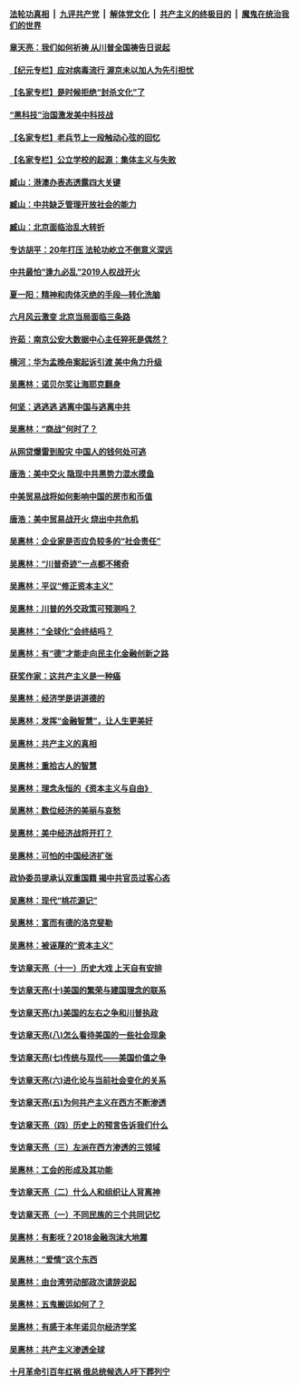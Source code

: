 ####  [法轮功真相](../../../../basic/blob/master/README.md?t=07011902) &nbsp;|&nbsp; [九评共产党](../../../../9ping.md/blob/master/README.md?t=07011902) &nbsp;|&nbsp; [解体党文化](../../../../jtdwh.md/blob/master/README.md?t=07011902)  &nbsp;|&nbsp; [共产主义的终极目的](../../../../gczydzjmd.md/blob/master/README.md?t=07011902) &nbsp;|&nbsp; [魔鬼在统治我们的世界](../../../../mgztzwmdsj.md/blob/master/README.md?t=07011902) 

#### [章天亮：我们如何祈祷 从川普全国祷告日说起](../pages/nsc423/n11944627.md?t=07011902) 

#### [【纪元专栏】应对病毒流行 渥京未以加人为先引担忧](../pages/nsc423/n11875714.md?t=07011902) 

#### [【名家专栏】是时候拒绝“封杀文化”了](../pages/nsc423/n11814093.md?t=07011902) 

#### [“黑科技”治国激发美中科技战](../pages/nsc423/n11638056.md?t=07011902) 

#### [【名家专栏】老兵节上一段触动心弦的回忆](../pages/nsc423/n11646016.md?t=07011902) 

#### [【名家专栏】公立学校的起源：集体主义与失败](../pages/nsc423/n11601833.md?t=07011902) 

#### [臧山：港澳办表态透露四大关键](../pages/nsc423/n11421628.md?t=07011902) 

#### [臧山：中共缺乏管理开放社会的能力](../pages/nsc423/n11407457.md?t=07011902) 

#### [臧山：北京面临治乱大转折](../pages/nsc423/n11406895.md?t=07011902) 

#### [专访胡平：20年打压 法轮功屹立不倒意义深远](../pages/nsc423/n11398800.md?t=07011902) 

#### [中共最怕“逢九必乱”2019人权战开火](../pages/nsc423/n11385248.md?t=07011902) 

#### [夏一阳：精神和肉体灭绝的手段—转化洗脑](../pages/nsc423/n11368250.md?t=07011902) 

#### [六月风云激变 北京当局面临三条路](../pages/nsc423/n11313668.md?t=07011902) 

#### [许茹：南京公安大数据中心主任猝死是偶然？](../pages/nsc423/n11064744.md?t=07011902) 

#### [横河：华为孟晚舟案起诉引渡 美中角力升级](../pages/nsc423/n11027230.md?t=07011902) 

#### [吴惠林：诺贝尔奖让海耶克翻身](../pages/nsc423/n10890049.md?t=07011902) 

#### [何坚：逃逃逃 逃离中国与逃离中共](../pages/nsc423/n10592891.md?t=07011902) 

#### [吴惠林：“商战”何时了？](../pages/nsc423/n10573558.md?t=07011902) 

#### [从网贷爆雷到股灾 中国人的钱何处可逃](../pages/nsc423/n10572800.md?t=07011902) 

#### [唐浩：美中交火 隐现中共黑势力混水摸鱼](../pages/nsc423/n10544040.md?t=07011902) 

#### [中美贸易战将如何影响中国的房市和币值](../pages/nsc423/n10543697.md?t=07011902) 

#### [唐浩：美中贸易战开火 烧出中共危机](../pages/nsc423/n10540126.md?t=07011902) 

#### [吴惠林：企业家是否应负较多的“社会责任”](../pages/nsc423/n10535022.md?t=07011902) 

#### [吴惠林：“川普奇迹”一点都不稀奇](../pages/nsc423/n10512808.md?t=07011902) 

#### [吴惠林：平议“修正资本主义”](../pages/nsc423/n10495724.md?t=07011902) 

#### [吴惠林：川普的外交政策可预测吗？](../pages/nsc423/n10462387.md?t=07011902) 

#### [吴惠林：“全球化”会终结吗？](../pages/nsc423/n10452838.md?t=07011902) 

#### [吴惠林：有“德”才能走向民主化金融创新之路](../pages/nsc423/n10432292.md?t=07011902) 

#### [获奖作家：这共产主义是一种癌](../pages/nsc423/n10431541.md?t=07011902) 

#### [吴惠林：经济学是讲道德的](../pages/nsc423/n10398014.md?t=07011902) 

#### [吴惠林：发挥“金融智慧”，让人生更美好](../pages/nsc423/n10375019.md?t=07011902) 

#### [吴惠林：共产主义的真相](../pages/nsc423/n10351394.md?t=07011902) 

#### [吴惠林：重拾古人的智慧](../pages/nsc423/n10337691.md?t=07011902) 

#### [吴惠林：理念永恒的《资本主义与自由》](../pages/nsc423/n10316274.md?t=07011902) 

#### [吴惠林：数位经济的美丽与哀愁](../pages/nsc423/n10292946.md?t=07011902) 

#### [吴惠林：美中经济战将开打？](../pages/nsc423/n10258825.md?t=07011902) 

#### [吴惠林：可怕的中国经济扩张](../pages/nsc423/n10219147.md?t=07011902) 

#### [政协委员提承认双重国籍 揭中共官员过客心态](../pages/nsc423/n10208809.md?t=07011902) 

#### [吴惠林：现代“桃花源记”](../pages/nsc423/n10185234.md?t=07011902) 

#### [吴惠林：富而有德的洛克斐勒](../pages/nsc423/n10142264.md?t=07011902) 

#### [吴惠林：被诬蔑的“资本主义”](../pages/nsc423/n10124816.md?t=07011902) 

#### [专访章天亮（十一）历史大戏 上天自有安排](../pages/nsc423/n10094905.md?t=07011902) 

#### [专访章天亮(十)美国的繁荣与建国理念的联系](../pages/nsc423/n10094899.md?t=07011902) 

#### [专访章天亮(九)美国的左右之争和川普执政](../pages/nsc423/n10094889.md?t=07011902) 

#### [专访章天亮(八)怎么看待美国的一些社会现象](../pages/nsc423/n10094857.md?t=07011902) 

#### [专访章天亮(七)传统与现代——美国价值之争](../pages/nsc423/n10093140.md?t=07011902) 

#### [专访章天亮(六)进化论与当前社会变化的关系](../pages/nsc423/n10092036.md?t=07011902) 

#### [专访章天亮(五)为何共产主义在西方不断渗透](../pages/nsc423/n10083620.md?t=07011902) 

#### [专访章天亮（四）历史上的预言告诉我们什么](../pages/nsc423/n10083606.md?t=07011902) 

#### [专访章天亮（三）左派在西方渗透的三领域](../pages/nsc423/n10081115.md?t=07011902) 

#### [吴惠林：工会的形成及其功能](../pages/nsc423/n10080633.md?t=07011902) 

#### [专访章天亮（二）什么人和组织让人背离神](../pages/nsc423/n10076637.md?t=07011902) 

#### [专访章天亮（一）不同民族的三个共同记忆](../pages/nsc423/n10074188.md?t=07011902) 

#### [吴惠林：有影呒？2018金融泡沫大地震](../pages/nsc423/n10040534.md?t=07011902) 

#### [吴惠林：“爱情”这个东西](../pages/nsc423/n10019423.md?t=07011902) 

#### [吴惠林：由台湾劳动部政次请辞说起](../pages/nsc423/n9979679.md?t=07011902) 

#### [吴惠林：五鬼搬运如何了？](../pages/nsc423/n9925338.md?t=07011902) 

#### [吴惠林：有感于本年诺贝尔经济学奖](../pages/nsc423/n9871883.md?t=07011902) 

#### [吴惠林：共产主义渗透全球](../pages/nsc423/n9812748.md?t=07011902) 

#### [十月革命引百年红祸 俄总统候选人吁下葬列宁](../pages/nsc423/n9810182.md?t=07011902) 

